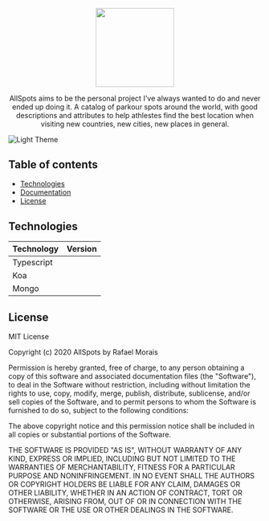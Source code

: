 <p align="center">
<img src="https://user-images.githubusercontent.com/924985/89710534-53057b00-d984-11ea-852f-3535e0d8b020.png" width="156.5px">
</p>

<p align="center">
AllSpots aims to be the personal project I've always wanted to do and never ended up doing it. A catalog of parkour spots around the world, with good descriptions and attributes to help athlestes find the best location when visiting new countries, new cities, new places in general. 
</p>

![Light Theme](https://user-images.githubusercontent.com/924985/91487388-f247cf00-e8ad-11ea-9933-ba03bac8a74d.png)

## Table of contents

- [Technologies](https://github.com/rafmst/allspots-api#technologies)
- [Documentation](https://github.com/rafmst/allspots-api#documentation)
- [License](https://github.com/rafmst/allspots-api#license)

## Technologies

| Technology  | Version |
|---|---|
| Typescript |   |
| Koa |   |
| Mongo |   |

## License

MIT License

Copyright (c) 2020 AllSpots by Rafael Morais

Permission is hereby granted, free of charge, to any person obtaining a copy
of this software and associated documentation files (the "Software"), to deal
in the Software without restriction, including without limitation the rights
to use, copy, modify, merge, publish, distribute, sublicense, and/or sell
copies of the Software, and to permit persons to whom the Software is
furnished to do so, subject to the following conditions:

The above copyright notice and this permission notice shall be included in all
copies or substantial portions of the Software.

THE SOFTWARE IS PROVIDED "AS IS", WITHOUT WARRANTY OF ANY KIND, EXPRESS OR
IMPLIED, INCLUDING BUT NOT LIMITED TO THE WARRANTIES OF MERCHANTABILITY,
FITNESS FOR A PARTICULAR PURPOSE AND NONINFRINGEMENT. IN NO EVENT SHALL THE
AUTHORS OR COPYRIGHT HOLDERS BE LIABLE FOR ANY CLAIM, DAMAGES OR OTHER
LIABILITY, WHETHER IN AN ACTION OF CONTRACT, TORT OR OTHERWISE, ARISING FROM,
OUT OF OR IN CONNECTION WITH THE SOFTWARE OR THE USE OR OTHER DEALINGS IN THE
SOFTWARE.
